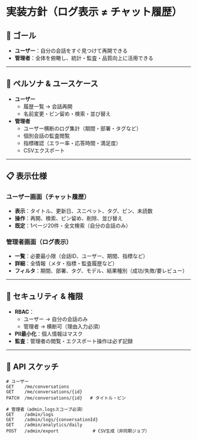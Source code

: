 # 実装方針（ログ表示 ≠ チャット履歴）

## 🎯 ゴール
- **ユーザー**：自分の会話をすぐ見つけて再開できる  
- **管理者**：全体を俯瞰し、統計・監査・品質向上に活用できる  

---

## 👤 ペルソナ & ユースケース
- **ユーザー**
  - 履歴一覧 → 会話再開
  - 名前変更・ピン留め・検索・並び替え  
- **管理者**
  - ユーザー横断のログ集計（期間・部署・タグなど）
  - 個別会話の監査閲覧
  - 指標確認（エラー率・応答時間・満足度）
  - CSVエクスポート

---

## 📋 表示仕様
### ユーザー画面（チャット履歴）
- **表示**：タイトル、更新日、スニペット、タグ、ピン、未読数  
- **操作**：再開、検索、ピン留め、削除、並び替え  
- **既定**：1ページ20件・全文検索（自分の会話のみ）  

### 管理者画面（ログ表示）
- **一覧**：必要最小限（会話ID、ユーザー、期間、指標など）  
- **詳細**：全情報（メタ・指標・監査履歴など）  
- **フィルタ**：期間、部署、タグ、モデル、結果種別（成功/失敗/要レビュー）  

---

## 🔐 セキュリティ & 権限
- **RBAC**：
  - ユーザー → 自分の会話のみ
  - 管理者 → 横断可（理由入力必須）  
- **PII最小化**：個人情報はマスク  
- **監査**：管理者の閲覧・エクスポート操作は必ず記録  

---

## 🔌 API スケッチ
```http
# ユーザー
GET    /me/conversations
GET    /me/conversations/{id}
PATCH  /me/conversations/{id}   # タイトル・ピン

# 管理者（admin.logsスコープ必須）
GET    /admin/logs
GET    /admin/logs/{conversationId}
GET    /admin/analytics/daily
POST   /admin/export             # CSV生成（非同期ジョブ）
